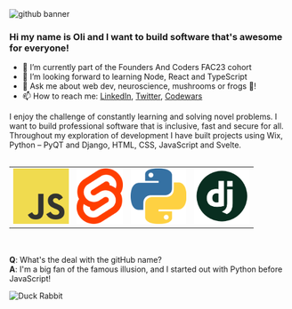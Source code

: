 <img src="https://duck-rabbit-s3-bucket.s3.eu-west-2.amazonaws.com/github+banner+2.png" alt="github banner">


### Hi my name is Oli and I want to build software that's awesome for everyone!

- 🔭 I’m currently part of the Founders And Coders FAC23 cohort
- 🌱 I’m looking forward to learning Node, React and TypeScript
- 💬 Ask me about web dev, neuroscience, mushrooms or frogs 🐸!
- 📫 How to reach me: [LinkedIn](https://www.linkedin.com/in/olilukejones), [Twitter](https://twitter.com/duck_rabbit_py), [Codewars](https://www.codewars.com/users/duckRabbit)

I enjoy the challenge of constantly learning and solving novel problems. I want to build professional software that is inclusive, fast and secure for all. Throughout my exploration of development I have built projects using Wix, Python – PyQT and Django, HTML, CSS, JavaScript
and Svelte.
<br><br>

<table><tr>

<td><img src="Assets/JavaScript.png" height="100px" alt="javascript icon"/></td>
  
<td><img src="Assets/Svelte.png" height="100px" alt="svelte icon"/></td>
  
<td><img src="/Assets/Python.png" height="100px" alt="python icon"/></td>

<td><img src="Assets/Django.png" height="100px" alt="django icon"/></td>

  
</tr></table>

<br><br>
<b>Q</b>: What's the deal with the gitHub name?
<br>
<b>A</b>: I'm a big fan of the famous illusion, and I started out with Python before JavaScript!

![Duck Rabbit](https://static.independent.co.uk/s3fs-public/thumbnails/image/2016/02/14/12/duck-rabbit.png?width=250)
